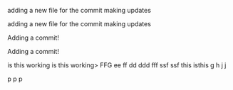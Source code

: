 
adding a new file for the commit making updates 

adding a new file for the commit making updates


Adding a commit!

Adding a commit!

is this working
is this working>
FFG
ee
ff
dd
ddd
fff
ssf
ssf
this isthis 
g
h
j
j

p
p
p

